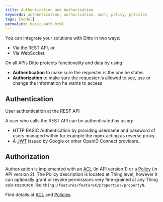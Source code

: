 ```yaml
---
title: Authentication and Authorization
keywords: authentication, authorization, auth, policy, policies
tags: [model]
permalink: basic-auth.html
---
```


You can integrate your solutions with Ditto in two ways:

* Via the REST API, or
* Via WebSocket.

On all APIs Ditto protects functionality and data by using

* **Authentication** to make sure the requester is the one he states
* **Authorization** to make sure the requester is allowed to see, use or change the information he wants to access

## Authentication

User authentication at the REST API

A user who calls the REST API can be authenticated by using:

* HTTP BASIC Authentication by providing username and password of users managed within for example the nginx acting as reverse proxy.
* A <a href="#" data-toggle="tooltip" data-original-title="{{site.data.glossary.jwt}}">JWT</a> issued by Google or other OpenID Connect providers.

## Authorization

Authorization is implemented with an <a href="#" data-toggle="tooltip" data-original-title="{{site.data.glossary.acl}}">ACL</a> (in API version 1) or a <a href="#" data-toggle="tooltip" data-original-title="{{site.data.glossary.policy}}">Policy</a> (in API version 2).
The Policy description is located at Thing level, however it can optionally grant or revoke permissions very fine-grained at any Thing sub-resource like `thing:/features/featureX/properties/propertyN`.

Find details at [ACL](basic-acl.html) and [Policies](basic-policies.html).
